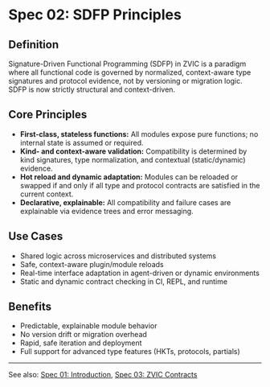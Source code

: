 

# Spec 02: SDFP Principles

## Definition

Signature-Driven Functional Programming (SDFP) in ZVIC is a paradigm where all functional code is governed by normalized, context-aware type signatures and protocol evidence, not by versioning or migration logic. SDFP is now strictly structural and context-driven.

## Core Principles

- **First-class, stateless functions:** All modules expose pure functions; no internal state is assumed or required.
- **Kind- and context-aware validation:** Compatibility is determined by kind signatures, type normalization, and contextual (static/dynamic) evidence.
- **Hot reload and dynamic adaptation:** Modules can be reloaded or swapped if and only if all type and protocol contracts are satisfied in the current context.
- **Declarative, explainable:** All compatibility and failure cases are explainable via evidence trees and error messaging.

## Use Cases

- Shared logic across microservices and distributed systems
- Safe, context-aware plugin/module reloads
- Real-time interface adaptation in agent-driven or dynamic environments
- Static and dynamic contract checking in CI, REPL, and runtime

## Benefits

- Predictable, explainable module behavior
- No version drift or migration overhead
- Rapid, safe iteration and deployment
- Full support for advanced type features (HKTs, protocols, partials)

---

See also: [Spec 01: Introduction](spec-01-Introduction.md), [Spec 03: ZVIC Contracts](spec-03-ZVIC-Contracts.md)
